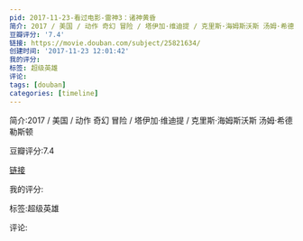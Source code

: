 ```yaml
---
pid: 2017-11-23-看过电影-雷神3：诸神黄昏
简介: 2017 / 美国 / 动作 奇幻 冒险 / 塔伊加·维迪提 / 克里斯·海姆斯沃斯 汤姆·希德勒斯顿
豆瓣评分: '7.4'
链接: https://movie.douban.com/subject/25821634/
创建时间: '2017-11-23 12:01:42'
我的评分:
标签: 超级英雄
评论:
tags: [douban]
categories: [timeline]
---
```

简介:2017 / 美国 / 动作 奇幻 冒险 / 塔伊加·维迪提 / 克里斯·海姆斯沃斯 汤姆·希德勒斯顿

豆瓣评分:7.4

[链接](https://movie.douban.com/subject/25821634/)

我的评分:

标签:超级英雄

评论:

